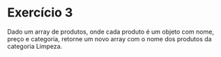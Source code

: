 # Exercício 3

Dado um array de produtos, onde cada produto é um objeto com nome, preço e categoria, retorne um novo array com o nome dos produtos da categoria Limpeza.